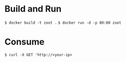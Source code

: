

# Build and Run
`$ docker build -t zoot .`
`$ docker run -d -p 80:80 zoot `

# Consume
` $ curl -X GET 'http://<your-ip> `
